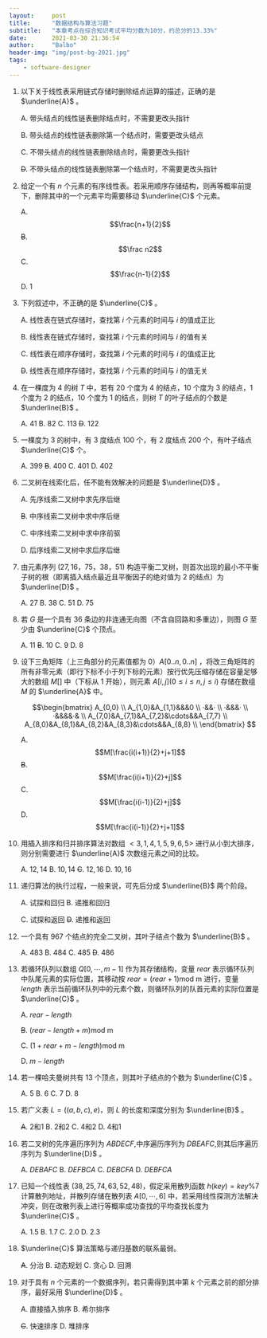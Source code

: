 ```yaml
---
layout:     post
title:      "数据结构与算法习题"
subtitle:   "本章考点在综合知识考试平均分数为10分，约总分的13.33%"
date:       2021-03-30 21:36:54
author:     "Balbo"
header-img: "img/post-bg-2021.jpg"
tags:
    - software-designer
---
```


1. 以下关于线性表采用链式存储时删除结点运算的描述，正确的是 $\underline{A}$ 。

   A. 带头结点的线性链表删除结点时，不需要更改头指针

   B. 带头结点的线性链表删除第一个结点时，需要更改头结点

   C. 不带头结点的线性链表删除结点时，需要更改头指针

   ~~D~~. 不带头结点的线性链表删除第一个结点时，不需要更改头指针

2. 给定一个有 $n$ 个元素的有序线性表。若采用顺序存储结构，则再等概率前提下，删除其中的一个元素平均需要移动 $\underline{C}$ 个元素。

   A. $$\frac{n+1}{2}$$	~~B~~. $$\frac n2$$	C. </font>$$\frac{n-1}{2}$$	D. $1$

3. 下列叙述中，不正确的是 $\underline{C}$ 。

   A. 线性表在链式存储时，查找第 $i$ 个元素的时间与 $i$ 的值成正比

   B. 线性表在链式存储时，查找第 $i$ 个元素的时间与 $i$ 的值有关

   C. 线性表在顺序存储时，查找第 $i$ 个元素的时间与 $i$ 的值成正比

   ~~D~~. 线性表在顺序存储时，查找第 $i$ 个元素的时间与 $i$ 的值无关

4. 在一棵度为 $4$ 的树 $T$ 中，若有 $20$ 个度为 $4$ 的结点，$10$ 个度为 $3$ 的结点，$1$ 个度为 $2$ 的结点，$10$ 个度为 $1$ 的结点，则树 $T$ 的叶子结点的个数是 $\underline{B}$ 。

   A. $41$	B. $82$	C. $113$	~~D~~. $122$

5. 一棵度为 $3$ 的树中，有 $3$ 度结点 $100$ 个，有 $2$ 度结点 $200$ 个，有叶子结点 $\underline{C}$ 个。

   A. $399$	 ~~B~~. $400$	C. $401$	D. $402$

6. 二叉树在线索化后，任不能有效解决的问题是 $\underline{D}$ 。

   A. 先序线索二叉树中求先序后继

   ~~B~~. 中序线索二叉树中求中序后继

   C. 中序线索二叉树中求中序前驱

   D. 后序线索二叉树中求后序后继

7. 由元素序列 $(27,16，75，38，51)$ 构造平衡二叉树，则首次出现的最小不平衡子树的根（即离插入结点最近且平衡因子的绝对值为 $2$ 的结点）为 $\underline{D}$ 。

   A. $27$	B. $38$	C. $51$	D. $75$

8. 若 $G$ 是一个具有 $36$ 条边的非连通无向图（不含自回路和多重边），则图 $G$ 至少由 $\underline{C}$ 个顶点。

   A. 11	~~B~~. 10	C. 9	D. 8

9. 设下三角矩阵（上三角部分的元素值都为 0）$A[0..n, 0..n]$ ，将改三角矩阵的所有非零元素（即行下标不小于列下标的元素）按行优先压缩存储在容量足够大的数组 $M[]$ 中（下标从 1 开始），则元素 $A[i,j](0\leq i\leq n,j\leq i)$ 存储在数组 $M$ 的 $\underline{A}$ 中。

   $$\begin{bmatrix} A_{0,0} \\ A_{1,0}&A_{1,1}&&&0 \\ ·&&· \\ ·&&&· \\ ·&&&&·& \\ A_{7,0}&A_{7,1}&A_{7,2}&\cdots&&A_{7,7} \\ A_{8,0}&A_{8,1}&A_{8,2}&A_{8,3}&\cdots&&A_{8,8} \\ \end{bmatrix} $$

   A. $$M[\frac{i(i+1)}{2}+j+1]$$	~~B~~. $$M[\frac{i(i+1)}{2}+j]$$	C. $$M[\frac{i(i-1)}{2}+j]$$	D. $$M[\frac{i(i-1)}{2}+j+1]$$

10. 用插入排序和归并排序算法对数组 $<3,1,4,1,5,9,6,5>$ 进行从小到大排序，则分别需要进行 $\underline{A}$ 次数组元素之间的比较。

    A. $12,14$	B. $10,14$	~~C~~. $12,16$	D. $10,16$

11. 递归算法的执行过程，一般来说，可先后分成 $\underline{B}$ 两个阶段。

    A. 试探和回归	B. 递推和回归

    C. 试探和返回	~~D~~. 递推和返回

12. 一个具有 $967$ 个结点的完全二叉树，其叶子结点个数为 $\underline{B}$ 。

    A. 483	B. 484	C. 485	~~D~~. 486

13. 若循环队列以数组 $Q[0,\cdots,m-1]$ 作为其存储结构，变量 $rear$ 表示循环队列中队尾元素的实际位置，其移动按 $rear=(rear+1)$mod m 进行，变量 $length$ 表示当前循环队列中的元素个数，则循环队列的队首元素的实际位置是 $\underline{C}$ 。

    A. $rear-length$

    ~~B~~. $(rear-length+m)$mod m

    C. $(1+rear+m-length)$mod m

    D. $m-length$

14. 若一棵哈夫曼树共有 $13$ 个顶点，则其叶子结点的个数为 $\underline{C}$ 。

    A. 5	B. 6	C. 7	D. 8

15. 若广义表 $L=((a,b,c),e)$，则 $L$ 的长度和深度分别为 $\underline{B}$ 。

    ~~A~~. 2和1	B. 2和2	C. 4和2	D. 4和1

16. 若二叉树的先序遍历序列为 $ABDECF$,中序遍历序列为 $DBEAFC$,则其后序遍历序列为 $\underline{D}$ 。

    A. $DEBAFC$	B. $DEFBCA$	C. $DEBCFA$	D. $DEBFCA$

17. 已知一个线性表 $(38,25,74,63,52,48)$，假定采用散列函数 $h(key)=key$%$7$ 计算散列地址，并散列存储在散列表 $A[0,\cdots,6]$ 中，若采用线性探测方法解决冲突，则在改散列表上进行等概率成功查找的平均查找长度为 $\underline{C}$ 。

    A. $1.5$	B. $1.7$	C. $2.0$	D. $2.3$

18. $\underline{C}$ 算法策略与递归基数的联系最弱。

    ~~A~~. 分治	B. 动态规划	C. 贪心	D. 回溯

19. 对于具有 $n$ 个元素的一个数据序列，若只需得到其中第 $k$ 个元素之前的部分排序，最好采用 $\underline{D}$ 。

    A. 直接插入排序	B. 希尔排序

    ~~C~~. 快速排序	D. 堆排序
